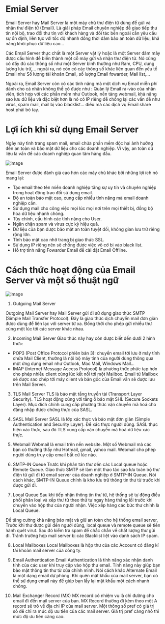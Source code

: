 # Emial Server

Email Server hay Mail Server là một  máy chủ thư điện tử dùng để gửi và nhận thư điện tử (Email). Là giải pháp Email chuyên nghiệp để giao tiếp thư tín nội bộ, trao đổi thư tín với khách hàng và đối tác bên ngoài cần yêu cầu sự ổn định, liên tục với tốc độ nhanh đồng thời đảm bảo an toàn dữ liệu, khả năng khôi phục dữ liệu cao…

Các Email Server thực chất là một Server vật lý hoặc là một Server đám mây được cấu hình để biến thành một cỗ máy gửi và nhận thư điện tử. Nó cũng có đầy đủ các thông số như một Server bình thường như Ram, CPU, dung lượng lưu trữ,… ngoài ra, nó còn có các thông số khác liên quan đến yếu tố Email như Số lượng tài khoản  Email, số lượng Email fowarder, Mail list,…

Ngoài ra, Email Server còn có các tính năng mà một dịch vụ Email miễn phí dành cho cá nhân không thể có được như : Quản lý Email ra-vào của nhân viên, tích hợp với các phần mềm như Outlook, nền tảng webmail, khả năng sao lưu dữ liệu và đặc biệt hơn là nó có IP riêng để chống lại các vấn đề như virus, spam mail, mail bị vào blacklist… điều mà các dịch vụ Email share host phải bó tay.

# Lợi ích khi sử dụng Email Server

Ngày này tình trang spam mail, email chứa phần mềm độc hại ảnh hưởng đến an toàn và bảo mật dữ liệu cho các doanh nghiệp. Vì vậy, an toàn dữ liệu là vấn đề các doanh nghiệp quan tâm hàng đầu.

![image](https://user-images.githubusercontent.com/111716161/190990470-49735f61-71df-4c0f-a50a-5b9e4beb4188.png)

Email Server được đánh giá cao hơn các máy chủ khác bởi những lợi ích nó mang lại:

- Tạo email theo tên miền doanh nghiệp tăng sự uy tín và chuyên nghiệp trong hoạt động trao đổi sử dụng email.
- Độ an toàn bảo mật cao, cung cấp nhiều tính năng mà email doanh nghiệp cần.
- Sử dụng mail cho công việc mọi lúc mọi nơi trên mọi thiết bị, đồng bộ hóa dữ liệu nhanh chóng.
- Tùy chỉnh, cấu hình các tính năng cho User.
- Ngăn chặn spam và virus cực kỳ hiệu quả.
- Dữ liệu của bạn được bảo mật an toàn tuyệt đối, không gian lưu trữ riêng rộng lớn.
- Tính bảo mật cao nhờ trang bị giao thức SSL.
- Sử dụng IP riêng nên sẽ chống được việc vô cớ bị vào black list.
- Hỗ trợ tính năng Fowarder Email để cài đặt Email Offline.

# Cách thức hoạt động của Email Server và một số thuật ngữ

![image](https://user-images.githubusercontent.com/111716161/190990648-3f2e0e09-bc07-4519-a834-1e4fbdffd2cb.png)

1. Outgoing Mail Server

Outgoing Mail Server hay Mail Server gửi đi sử dụng giao thức SMTP (Simple Mail Transfer Protocol). Đây là giao thức dịch chuyển mail đơn giản được dùng để liên lạc với server từ xa. Đồng thời cho phép gửi nhiều thư cùng một lúc tới các server khác nhau.

2. Incoming Mail Server 
Giao thức này hay còn được biết đến dưới 2 hình thức:

- POP3 (Post Office Protocol phiên bản 3): chuyển email tới lưu ở máy tính chứa Mail Client, thường là nội bộ máy tính của người dùng thông qua một ứng dụng email như Outlook, Mac Mail, Windows Mail…
- IMAP (Internet Message Access Protocol) là phương thức phức tạp hơn cho phép nhiều client cùng lúc kết nối tới một Mailbox. Email từ Mailbox sẽ được sao chép tới máy client và bản gốc của Email vẫn sẽ được lưu trên Mail Server.

3. TLS Mail Server
TLS là bảo mật tầng truyền tải (Transport Layer Security). TLS hoạt động cùng với tầng ổ bảo mật SHL (Secure Sockets Layer). Mục đích chính cung cấp phương thức vận chuyển mã hoá cho đăng nhập được chứng thực của SASL.

4. SASL Mail Server 
SASL là lớp xác thực và bảo mật đơn giản (Simple Authentication and Security Layer). Để xác thực người dùng. SASL thực hiện xác thực, sau đó TLS cung cấp vận chuyển mã hoá dữ liệu xác thực.

5. Webmail
Webmail là email trên nền website. Một số Webmail mà các bạn có thường thấy như Hotmail, gmail, yahoo mail. Webmail cho phép người dùng truy cập email bất cứ lúc nào.

6. SMTP-IN Queue 
Trước khi phân tán thư đến các Local queue hoặc Remote Queue. Giao thức SMTP sẽ làm một thao tác sao lưu toàn bộ thư điện tử gửi đi từ email server của doanh nghiệp ở SMTP-IN Queue. Nói cách khác, SMTP-IN Queue chính là kho lưu trữ thông tin thư từ trước khi được gửi đi.

7. Local Queue
Sau khi tiếp nhận thông tin thư từ, hệ thống sẽ tự động điều phối phân loại và xếp thư từ theo thứ tự ngay hàng thẳng lối trước khi chuyến vào hộp thư của người nhận. Việc xếp hàng các bức thư chính là Local Queue.

Để tăng cường khả năng bảo mật và giữ an toàn cho hệ thống email server. Trước khi thư được gửi đến người dùng, local queue và remote queue sẽ tiến hành quét virut. Sau đó kiểm tra spam để chắc chắn về chất lượng thư gửi đi. Tránh trường hợp mail server bị các Blacklist liệt vào danh sách IP spam.

8. Local Mailboxes
Local Mailboxes là hộp thư của các Account có đăng kí tài khoản mail server của công ty.

9. Email Authentication
Email Authentication là tính năng xác nhận danh tính của các user khi truy cập vào hộp thư email. Tính năng này giúp bạn bảo mật thông tin thư từ của chính mình. Nói cách khác Alternate Email là một dạng email dự phòng. Khi quên mật khẩu của mail server, bạn có thể sử dụng email này để giúp bạn lấy lại mật khẩu một cách nhanh chóng.

10. Mail Exchanger Record (MX)
MX record có nhiệm vụ là chỉ đường cho email đi đến mail server của bạn. MX Record thường đi kèm theo một A record sẽ trỏ về địa chỉ IP của mail server. Một thông số pref có giá trị số để chỉ ra mức độ ưu tiên của các mail server. Giá trị pref càng nhỏ thì mức độ ưu tiên càng cao.
